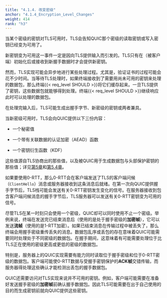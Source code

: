 ```yaml
---
title: "4.1.4. 改变密级"
anchor: "4.1.4_Encryption_Level_Changes"
weight: 414
rank: "h3"
---
```


当某个密级的密钥对TLS可用时，TLS会告知QUIC那个密级的读取密钥或写入密钥已经变为可用了。

新密钥变为可用这一事件一定是因向TLS提供输入而引发的。TLS只有在（被客户端）初始化后或接收到新握手数据时才会提供新密钥。

然而，TLS实现可能会异步地进行某些处理过程。尤其是，验证证书的过程可能会花不少时间。当等待TLS处理时，如果终端接收到了需要用尚未可用的密钥来处理的数据包，那么终端{{< req_level SHOULD >}}将它们缓存起来。一旦TLS提供了密钥，这些数据包就能够得到处理。终端{{< req_level SHOULD >}}继续响应此时可以处理的数据包。

在处理完输入后，TLS可能生成出握手字节、新密级的密钥或两者兼具。

当新密级可用时，TLS会向QUIC提供以下三份内容：

* 一个秘密值

* 一个带有关联数据的认证加密（AEAD）函数

* 一个密钥衍生函数（KDF）

这些值源自TLS协商出的那些值，以及被QUIC用于生成数据包与头部保护密钥的那些值；详见[第5章]()和[第5.4章]()。

如果要使用0-RTT，那么0-RTT会在客户端发送了TLS的客户端问候（`ClientHello`）消息或服务器接收到这条消息后就绪。在第一次向QUIC提供握手字节后，TLS栈可能会发送有关0-RTT密钥发生变化的信号。在服务器接收到包含客户端问候消息的握手字节后，TLS服务器可以发送有关0-RTT密钥变为可用的信号。

尽管TLS在某一时刻只会使用一个密级，QUIC却可以同时使用不止一个密级。举例来说，终端在发送完已结束消息后（使用的是处于握手密级的**加密帧**），它可以发送**流帧**（使用的是1-RTT加密）。如果已结束消息在传输过程中被丢失了，那么终端会用握手密级重传丢失的消息。数据包乱序或丢包的存在意味着QUIC可能需要同时处理处于不同密级的数据包。在握手期间，这意味着有可能需要处理位于比TLS正在使用的密级更高或更低的密级的数据包。

特别是，服务器上的QUIC实现需要有能力同时读取位于握手密级和位于0-RTT密级的数据包。客户端可能使0-RTT数据与受握手密钥保护的**ACK帧**交错传输，而服务器得处理这些确认才能检测出丢包的握手数据包。

QUIC还需要访问对TLS实现来说并不可用的密钥。例如，客户端可能需要在准备好发送握手密级的**加密帧**前确认握手数据包。因此TLS可能需要在出于自己使用的目的而生成密钥前就向QUIC提供这些密钥。
